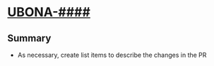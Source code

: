 # [UBONA-####](https://jira.meliodus.org/browse/UBONA-####)

## Summary

- As necessary, create list items to describe the changes in the PR

